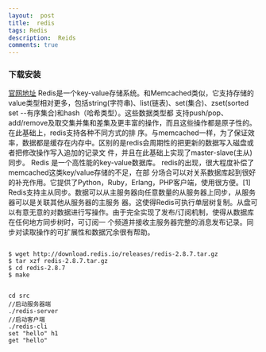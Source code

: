 ```yaml
---
layout:  post
title:  redis
tags: Redis
description:  Reids
comments: true
---
```


### 下载安装

[官网地址](http://redis.io)
Redis是一个key-value存储系统。和Memcached类似，它支持存储的value类型相对更多，包括string(字符串)、list(链表)、set(集合)、zset(sorted set --有序集合)和hash（哈希类型）。这些数据类型都 支持push/pop、add/remove及取交集并集和差集及更丰富的操作，而且这些操作都是原子性的。在此基础上，redis支持各种不同方式的排 序。与memcached一样，为了保证效率，数据都是缓存在内存中。区别的是redis会周期性的把更新的数据写入磁盘或者把修改操作写入追加的记录文 件，并且在此基础上实现了master-slave(主从)同步。
Redis 是一个高性能的key-value数据库。 redis的出现，很大程度补偿了memcached这类key/value存储的不足，在部 分场合可以对关系数据库起到很好的补充作用。它提供了Python，Ruby，Erlang，PHP客户端，使用很方便。[1]
Redis支持主从同步。数据可以从主服务器向任意数量的从服务器上同步，从服务器可以是关联其他从服务器的主服务 器。这使得Redis可执行单层树复制。从盘可以有意无意的对数据进行写操作。由于完全实现了发布/订阅机制，使得从数据库在任何地方同步树时，可订阅一 个频道并接收主服务器完整的消息发布记录。同步对读取操作的可扩展性和数据冗余很有帮助。

```

$ wget http://download.redis.io/releases/redis-2.8.7.tar.gz 
$ tar xzf redis-2.8.7.tar.gz 
$ cd redis-2.8.7 
$ make


cd src
//启动服务器端
./redis-server 
//启动客户端
./redis-cli 
set "hello" h1
get "hello" 
```
